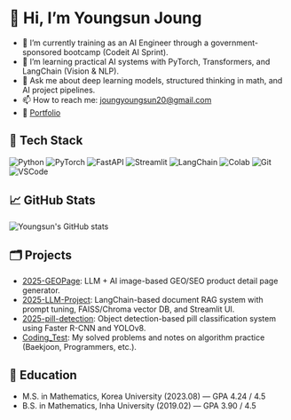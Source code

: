 # 👋 Hi, I’m Youngsun Joung

- 🔭 I’m currently training as an AI Engineer through a government-sponsored bootcamp (Codeit AI Sprint).
- 🌱 I’m learning practical AI systems with PyTorch, Transformers, and LangChain (Vision & NLP).
- 💬 Ask me about deep learning models, structured thinking in math, and AI project pipelines.
- 📫 How to reach me: joungyoungsun20@gmail.com  
- 📝 [Portfolio](https://sapphire-cart-f52.notion.site/Portfolio-19f01c050cec803f9c63e917f0b568ec)

## 🔧 Tech Stack
![Python](https://img.shields.io/badge/Python-3776AB?style=flat&logo=python&logoColor=white)
![PyTorch](https://img.shields.io/badge/PyTorch-EE4C2C?style=flat&logo=pytorch&logoColor=white)
![FastAPI](https://img.shields.io/badge/FastAPI-009688?style=flat&logo=fastapi&logoColor=white)
![Streamlit](https://img.shields.io/badge/Streamlit-FF4B4B?style=flat&logo=streamlit&logoColor=white)
![LangChain](https://img.shields.io/badge/LangChain-000000?style=flat&logo=langchain&logoColor=white)
![Colab](https://img.shields.io/badge/Colab-F9AB00?style=flat&logo=googlecolab&logoColor=white)
![Git](https://img.shields.io/badge/Git-F05032?style=flat&logo=git&logoColor=white)
![VSCode](https://img.shields.io/badge/VSCode-007ACC?style=flat&logo=visual-studio-code&logoColor=white)

## 📈 GitHub Stats
![Youngsun's GitHub stats](https://github-readme-stats.vercel.app/api?username=YS-2357&show_icons=true&theme=default)

## 🗂️ Projects
- [2025-GEOPage](https://github.com/gyurili/2025-GEO-Project): LLM + AI image-based GEO/SEO product detail page generator.
- [2025-LLM-Project](https://github.com/gyurili/2025-LLM-Project): LangChain-based document RAG system with prompt tuning, FAISS/Chroma vector DB, and Streamlit UI.
- [2025-pill-detection](https://github.com/codeit-Al-Project1/pill_detection_ai): Object detection-based pill classification system using Faster R-CNN and YOLOv8.
- [Coding_Test](https://github.com/YS-2357/Coding_Test): My solved problems and notes on algorithm practice (Baekjoon, Programmers, etc.).  

## 🏫 Education
- M.S. in Mathematics, Korea University (2023.08) — GPA 4.24 / 4.5  
- B.S. in Mathematics, Inha University (2019.02) — GPA 3.90 / 4.5  
